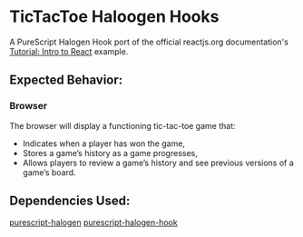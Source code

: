 # TicTacToe Haloogen Hooks


A PureScript Halogen Hook port of the official reactjs.org documentation's [Tutorial: Intro to React](https://reactjs.org/tutorial/tutorial.html) example.

## Expected Behavior:

### Browser

The browser will display a functioning tic-tac-toe game that:
- Indicates when a player has won the game,
- Stores a game’s history as a game progresses,
- Allows players to review a game’s history and see previous versions of a game’s board.

## Dependencies Used:

[purescript-halogen](https://github.com/purescript-halogen/purescript-halogen/) 
[purescript-halogen-hook](https://github.com/thomashoneyman/purescript-halogen-hooks.git)
